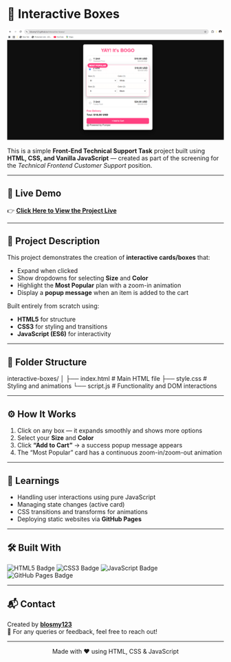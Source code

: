 # 🧩 Interactive Boxes

<p align="center">
  <img src="Screenshot 2025-10-23 133916.png" alt="Interactive Boxes Preview" width="600">
</p>

This is a simple **Front-End Technical Support Task** project built using **HTML, CSS, and Vanilla JavaScript** — created as part of the screening for the *Technical Frontend Customer Support* position.

---

## 🚀 Live Demo  
👉 **[Click Here to View the Project Live](https://blosmy123.github.io/interactive-boxes/)**

---

## 📄 Project Description  
This project demonstrates the creation of **interactive cards/boxes** that:  
- Expand when clicked  
- Show dropdowns for selecting **Size** and **Color**  
- Highlight the **Most Popular** plan with a zoom-in animation  
- Display a **popup message** when an item is added to the cart  

Built entirely from scratch using:  
- **HTML5** for structure  
- **CSS3** for styling and transitions  
- **JavaScript (ES6)** for interactivity  

---

## 🧱 Folder Structure
interactive-boxes/
│
├── index.html # Main HTML file
├── style.css # Styling and animations
└── script.js # Functionality and DOM interactions


---

## ⚙️ How It Works  
1. Click on any box — it expands smoothly and shows more options  
2. Select your **Size** and **Color**  
3. Click **“Add to Cart”** → a success popup message appears  
4. The “Most Popular” card has a continuous zoom-in/zoom-out animation  

---

## 🧠 Learnings  
- Handling user interactions using pure JavaScript  
- Managing state changes (active card)  
- CSS transitions and transforms for animations  
- Deploying static websites via **GitHub Pages**

---

## 🛠️ Built With
<p>
  <img src="https://img.shields.io/badge/HTML5-orange?logo=html5&logoColor=white" alt="HTML5 Badge">
  <img src="https://img.shields.io/badge/CSS3-blue?logo=css3&logoColor=white" alt="CSS3 Badge">
  <img src="https://img.shields.io/badge/JavaScript-yellow?logo=javascript&logoColor=black" alt="JavaScript Badge">
  <img src="https://img.shields.io/badge/Deployed%20on-GitHub%20Pages-brightgreen?logo=github&logoColor=white" alt="GitHub Pages Badge">
</p>

---

## 📬 Contact  
Created by [**blosmy123**](https://github.com/blosmy123)  
📧 For any queries or feedback, feel free to reach out!

---

<p align="center">
  Made with ❤️ using HTML, CSS & JavaScript
</p>
